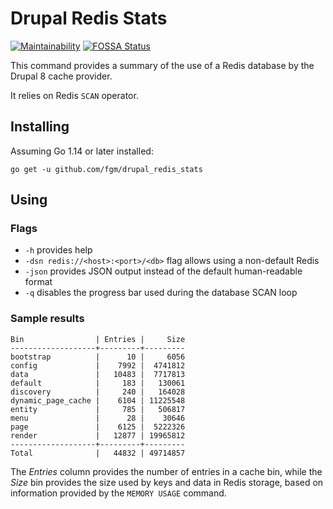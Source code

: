 Drupal Redis Stats
==================

[![Maintainability](https://api.codeclimate.com/v1/badges/270be4d8262469d3949c/maintainability)](https://codeclimate.com/github/fgm/drupal_redis_stats/maintainability)
[![FOSSA Status](https://app.fossa.com/api/projects/custom%2B11916%2Fgithub.com%2Ffgm%2Fdrupal_redis_stats.svg?type=shield)](https://app.fossa.com/projects/custom%2B11916%2Fgithub.com%2Ffgm%2Fdrupal_redis_stats?ref=badge_shield)

This command provides a summary of the use of a Redis database by the 
Drupal 8 cache provider.

It relies on Redis `SCAN` operator.

## Installing

Assuming Go 1.14 or later installed:

```
go get -u github.com/fgm/drupal_redis_stats
```


## Using
### Flags

- `-h` provides help
- `-dsn redis://<host>:<port>/<db>` flag allows using a non-default Redis
- `-json` provides JSON output instead of the default human-readable format
- `-q` disables the progress bar used during the database SCAN loop

### Sample results

```
Bin                | Entries |     Size
-------------------+---------+---------
bootstrap          |      10 |     6056
config             |    7992 |  4741812
data               |   10483 |  7717813
default            |     183 |   130061
discovery          |     240 |   164028
dynamic_page_cache |    6104 | 11225548
entity             |     785 |   506817
menu               |      28 |    30646
page               |    6125 |  5222326
render             |   12877 | 19965812
-------------------+---------+---------
Total              |   44832 | 49714857
```

The _Entries_ column provides the number of entries in a cache bin,
while the _Size_ bin provides the size used by keys and data in Redis
storage, based on information provided by the `MEMORY USAGE` command.
